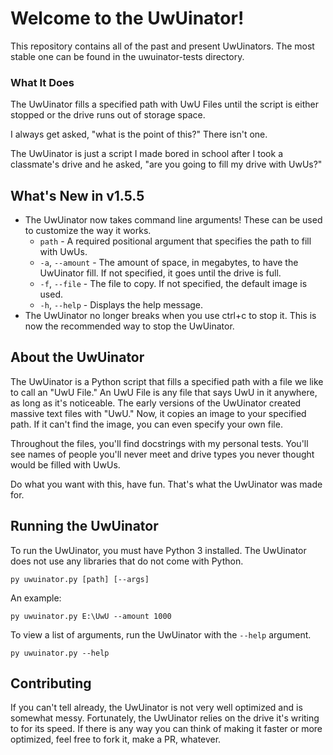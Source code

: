 # Welcome to the UwUinator!

This repository contains all of the past and present UwUinators. The most stable one can be found in the uwuinator-tests directory.

### What It Does

The UwUinator fills a specified path with UwU Files until the script is either stopped or the drive runs out of storage space. 

I always get asked, "what is the point of this?" There isn't one.

The UwUinator is just a script I made bored in school after I took a classmate's drive and he asked, "are you going to fill my drive with UwUs?"

## What's New in v1.5.5
- The UwUinator now takes command line arguments! These can be used to customize the way it works.
    - `path` - A required positional argument that specifies the path to fill with UwUs. 
    - `-a`, `--amount` - The amount of space, in megabytes, to have the UwUinator fill. If not specified, it goes until the drive is full.
    - `-f`, `--file` - The file to copy. If not specified, the default image is used.
    - `-h`, `--help` - Displays the help message.
- The UwUinator no longer breaks when you use ctrl+c to stop it. This is now the recommended way to stop the UwUinator.

## About the UwUinator

The UwUinator is a Python script that fills a specified path with a file we like to call an "UwU File." An UwU File is any file that says UwU in it anywhere, as long as it's noticeable. The early versions of the UwUinator created massive text files with "UwU." Now, it copies an image to your specified path. If it can't find the image, you can even specify your own file.

Throughout the files, you'll find docstrings with my personal tests. You'll see names of people you'll never meet and drive types you never thought would be filled with UwUs.

Do what you want with this, have fun. That's what the UwUinator was made for.


## Running the UwUinator

To run the UwUinator, you must have Python 3 installed. 
The UwUinator does not use any libraries that do not come with Python.

```
py uwuinator.py [path] [--args]
```

An example:

```
py uwuinator.py E:\UwU --amount 1000 
```

To view a list of arguments, run the UwUinator with the `--help` argument.

```
py uwuinator.py --help
```

## Contributing

If you can't tell already, the UwUinator is not very well optimized and is somewhat messy. Fortunately, the UwUinator relies on the drive it's writing to for its speed. If there is any way you can think of making it faster or more optimized, feel free to fork it, make a PR, whatever.